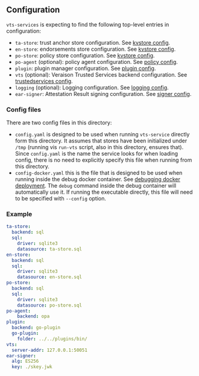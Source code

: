 ## Configuration

`vts-services` is expecting to find the following top-level entries in
configuration:

- `ta-store`: trust anchor store configuration. See [kvstore config](/kvstore/README.md#Configuration).
- `en-store`: endorsements store configuration. See [kvstore config](/kvstore/README.md#Configuration).
- `po-store`: policy store configuration. See [kvstore config](/kvstore/README.md#Configuration).
- `po-agent` (optional): policy agent configuration. See [policy config](/policy/README.md#Configuration).
- `plugin`: plugin manager configuration. See [plugin config](/vts/pluginmanager/README.md#Configuration).
- `vts` (optional): Veraison Trusted Services backend configuration. See [trustedservices config](/vts/trustedservices/README.md#Configuration).
- `logging` (optional): Logging configuration. See [logging config](/vts/log/README.md#Configuration).
- `ear-signer`: Attestation Result signing configuration. See [signer config](/vts/ear-signer/README.md#Configuration).

### Config files

There are two config files in this directory:

- `config.yaml` is designed to be used when running `vts-service` directly form
  this directory. It assumes that stores have been initialized under `/tmp`
  (running vis `run-vts` script, also in this directory, ensures that). Since
  `config.yaml` is the name the service looks for when loading config, there is
  no need to explicitly specify this file when running from this directory.
- `config-docker.yaml` this is the file that is designed to be used when running
  inside the debug docker container. See [debugging docker
  deployment](/deployments/docker/README.md#Debugging). The `debug` command
  inside the debug container will automatically use it. If running the
  executable directly, this file will need to be specified with `--config`
  option.

### Example

```yaml
ta-store:
  backend: sql
  sql:
    driver: sqlite3
    datasource: ta-store.sql
en-store:
  backend: sql
  sql:
    driver: sqlite3
    datasource: en-store.sql
po-store:
  backend: sql
  sql:
    driver: sqlite3
    datasource: po-store.sql
po-agent:
    backend: opa
plugin:
  backend: go-plugin
  go-plugin:
    folder: ../../plugins/bin/
vts:
  server-addr: 127.0.0.1:50051
ear-signer:
  alg: ES256
  key: ./skey.jwk
```
